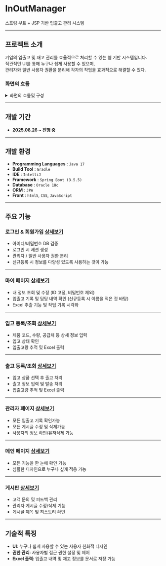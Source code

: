 # InOutManager  
스프링 부트 + JSP 기반 입출고 관리 시스템

---

##  프로젝트 소개  
기업의 입출고 및 재고 관리를 효율적으로 처리할 수 있는 웹 기반 시스템입니다.  
직관적인 UI를 통해 누구나 쉽게 사용할 수 있으며,  
관리자와 일반 사용자 권환을 분리해 각자의 작업을 효과적으로 해결할 수 있다.
###  화면의 흐름 
  <details>
  <summary>화면의 흐름및 구성</summary> <br>
  <img src="https://github.com/jongha8422-sketch/inoutmanager/blob/main/PICTURES/%ED%9D%90%EB%A6%84.png" alt="로그인 UI" width="800"/> 
  </details>

---

##  개발 기간  
- **2025.08.26 ~ 진행 중**

---

##  개발 환경  

- **Programming Languages** : `Java 17`  
- **Build Tool** : `Gradle`  
- **IDE** : `IntelliJ`  
- **Framework** : `Spring Boot (3.5.5)`  
- **Database** : `Oracle 18c` 
- **ORM** : `JPA`  
- **Front** : `html5`, `CSS`, `JavaScript`  
---

##  주요 기능  

###  로그인 & 회원가입 [상세보기](https://github.com/jongha8422-sketch/inoutmanager/blob/main/project/login.md)
- 아이디/비밀번호 DB 검증  
- 로그인 시 세션 생성  
- 관리자 / 일반 사용자 권한 분리  
- 신규등록 시 정보를 다양성 있도록 사용하는 것이 가능

---

###  마이 페이지 [상세보기](https://github.com/jongha8422-sketch/inoutmanager/blob/main/project/mypage.md)
- 내 정보 조회 및 수정 (ID 고정, 비밀번호 제외)  
- 입출고 기록 및 담당 내역 확인 (신규등록 시 이름을 적은 것 바탕) 
- Excel 추출 기능 및 작업 기록 시각화  

---

###  입고 등록/조회 [상세보기](https://github.com/jongha8422-sketch/inoutmanager/blob/main/project/ibpage.md)
- 제품 코드, 수량, 공급처 등 상세 정보 입력  
- 입고 상태 확인  
- 입출고량 추적 및 Excel 출력  

---

###  출고 등록/조회 [상세보기](https://github.com/jongha8422-sketch/inoutmanager/blob/main/project/obpage.md)
- 입고 상품 선택 후 출고 처리  
- 출고 정보 입력 및 발송 처리  
- 입출고량 추적 및 Excel 출력  

---

###  관리자 페이지 [상세보기](https://github.com/jongha8422-sketch/inoutmanager/blob/main/project/admin.md)
- 모든 입출고 기록 확인가능 
- 모든 게시글 수정 및 삭제가능 
- 사용자의 정보 확인/유저삭제 가능

---

###  메인 페이지 [상세보기](https://github.com/jongha8422-sketch/inoutmanager/blob/main/project/mainpage.md)
- 모든 기능을 한 눈에 확인 가능 
- 심플한 디자인으로 누구나 싶게 적응 가능

---

###  게시판 [상세보기](https://github.com/jongha8422-sketch/inoutmanager/blob/main/project/boardpage.md)
- 고객 문의 및 피드백 관리  
- 관리자 게시글 수정/삭제 기능  
- 게시글 제목 및 히스토리 확인  

---

##  기술적 특징  

-  **UI**: 누구나 쉽게 사용할 수 있는 사용자 친화적 디자인  
-  **권한 관리**: 사용자별 접근 권한 설정 및 제어  
-  **Excel 출력**: 입출고 내역 및 재고 정보를 문서로 저장 가능  

